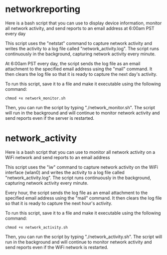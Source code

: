# networkreporting
Here is a bash script that you can use to display device information, monitor all network activity, and send reports to an email address at 6:00am PST every day

This script uses the "netstat" command to capture network activity and writes the activity to a log file called "network_activity.log". The script runs continuously in the background, capturing network activity every minute.

At 6:00am PST every day, the script sends the log file as an email attachment to the specified email address using the "mail" command. It then clears the log file so that it is ready to capture the next day's activity.

To run this script, save it to a file and make it executable using the following command:

`chmod +x network_monitor.sh`

Then, you can run the script by typing "./network_monitor.sh". The script will run in the background and will continue to monitor network activity and send reports even if the server is restarted.



# network_activity
Here is a bash script that you can use to monitor all network activity on a WiFi network and send reports to an email address

This script uses the "iw" command to capture network activity on the WiFi interface (wlan0) and writes the activity to a log file called "network_activity.log". The script runs continuously in the background, capturing network activity every minute.

Every hour, the script sends the log file as an email attachment to the specified email address using the "mail" command. It then clears the log file so that it is ready to capture the next hour's activity.

To run this script, save it to a file and make it executable using the following command:

`chmod +x network_activity.sh`

Then, you can run the script by typing "./network_activity.sh". The script will run in the background and will continue to monitor network activity and send reports even if the WiFi network is restarted.
